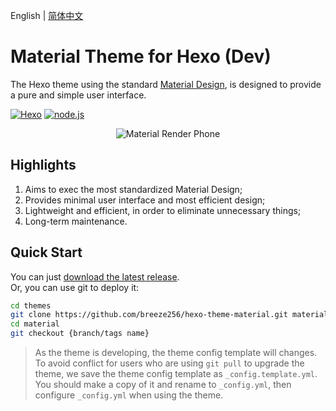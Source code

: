 English | [简体中文](./README.zh.md)

# Material Theme for Hexo (Dev)

The Hexo theme using the standard [Material Design](https://www.material.io/), is designed to provide a pure and simple user interface.

<!-- Some badges are here. -->
<p>
<a href="https://hexo.io"><img alt="Hexo" src="https://img.shields.io/badge/hexo-3.0+-0e83cd.svg?style=flat-square"/></a>
<a href="https://nodejs.org/"><img alt="node.js" src="https://img.shields.io/badge/node.js-6.0%2B-43853d.svg?style=flat-square"/></a>
</p>

<!-- Material Phone. -->
<p align="center">
<img src="https://i.loli.net/2017/09/07/59b1367f76fdb.png" alt="Material Render Phone">
</p>

## Highlights

1. Aims to exec the most standardized Material Design;
2. Provides minimal user interface and most efficient design;
3. Lightweight and efficient, in order to eliminate unnecessary things;
4. Long-term maintenance.

## Quick Start

You can just [download the latest release](https://github.com/breeze256/hexo-theme-material/releases).  
Or, you can use git to deploy it:

```bash
cd themes
git clone https://github.com/breeze256/hexo-theme-material.git material
cd material
git checkout {branch/tags name}
```
> As the theme is developing, the theme config template will changes.
> To avoid conflict for users who are using `git pull` to upgrade the theme, we save the theme config template as `_config.template.yml`.
> You should make a copy of it and rename to `_config.yml`, then configure `_config.yml` when using the theme.

